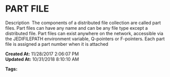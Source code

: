 # PART FILE 

Description  The components of a distributed file collection are called part files. Part files can have any name and can be any file type except a distributed file. Part files can exist anywhere on the network, accessible via the JEDIFILEPATH environment variable, Q-pointers or F-pointers. Each part file is assigned a part number when it is attached  

**Created At:** 11/28/2017 2:06:07 PM  
**Updated At:** 10/31/2018 8:10:10 AM  

**Tags:**
<badge text='distributed files' vertical='middle' />
